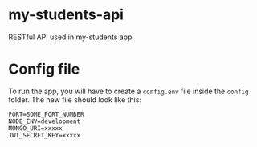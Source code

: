 # my-students-api
RESTful API used in my-students app

# Config file

To run the app, you will have to create a `config.env` file inside the `config` folder. The new file should look like this:
```
PORT=SOME_PORT_NUMBER
NODE_ENV=development
MONGO_URI=xxxxx
JWT_SECRET_KEY=xxxxx
```

